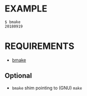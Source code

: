 # EXAMPLE

```console
$ bmake
20180919
```

# REQUIREMENTS

* [bmake](http://crufty.net/help/sjg/bmake.html)

## Optional

* `bmake` shim pointing to (GNU) `make`
